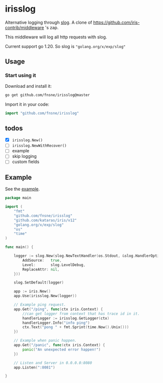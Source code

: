 # irisslog

Alternative logging through [slog](https://pkg.go.dev/golang.org/x/exp/slog). A clone of https://github.com/iris-contrib/middleware 's zap.

This middleware will log all http requests with slog.

Current support go 1.20. So slog is `"golang.org/x/exp/slog"`


## Usage

### Start using it

Download and install it:

[//]: # (todo after pull request, change the script below to the correct path)
```sh
go get github.com/fnsne/irisslog@master
```

Import it in your code:

```go
import "github.com/fnsne/irisslog"
```
## todos
- [x] `irisslog.New()`
- [ ] `irisslog.NewWithRecover()`
- [ ] example
- [ ] skip logging
- [ ] custom fields

## Example

See the [example](_examples/example_1/main.go).

```go
package main

import (
	"fmt"
	"github.com/fnsne/irisslog"
	"github.com/kataras/iris/v12"
	"golang.org/x/exp/slog"
	"os"
	"time"
)

func main() {

	logger := slog.New(slog.NewTextHandler(os.Stdout, &slog.HandlerOptions{
		AddSource:   true,
		Level:       slog.LevelDebug,
		ReplaceAttr: nil,
	}))

	slog.SetDefault(logger)

	app := iris.New()
	app.Use(irisslog.New(logger))

	// Example ping request.
	app.Get("/ping", func(ctx iris.Context) {
		//can get logger from context that has trace id in it.
		handlerLogger := irisslog.GetLogger(ctx)
		handlerLogger.Info("info ping")
		ctx.Text("pong " + fmt.Sprint(time.Now().Unix()))
	})

	// Example when panic happen.
	app.Get("/panic", func(ctx iris.Context) {
		panic("An unexpected error happen!")
	})

	// Listen and Server in 0.0.0.0:8080
	app.Listen(":8081")

}
```